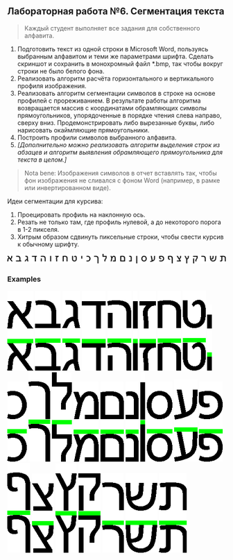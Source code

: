 ## Лабораторная работа №6. Сегментация текста
> Каждый студент выполняет все задания для собственного алфавита.

1. Подготовить текст из одной строки в Microsoft Word, пользуясь выбранным
алфавитом и теми же параметрами шрифта. Сделать скриншот и сохранить в
монохромный файл *.bmp, так чтобы вокруг строки не было белого фона.
2. Реализовать алгоритм расчёта горизонтального и вертикального профиля
изображения.
3. Реализовать алгоритм сегментации символов в строке на основе профилей с
прореживанием. В результате работы алгоритма возвращается массив с
координатами обрамляющих символы прямоугольников, упорядоченные в порядке
чтения слева направо, сверху вниз. Продемонстрировать либо вырезанные буквы,
либо нарисовать окаймляющие прямоугольники.
4. Построить профили символов выбранного алфавита.
5. *[Дополнительно можно реализовать алгоритм выделения строк из абзацев и
алгоритм выявления обрамляющего прямоугольника для текста в целом.]*

> Nota bene: Изображения символов в отчет вставлять так, чтобы фон изображения не
сливался с фоном Word (например, в рамке или инвертированном виде).

Идеи сегментации для курсива:
1. Проецировать профиль на наклонную ось.
2. Резать не только там, где профиль нулевой, а до некоторого порога в 1-2 пикселя.
3. Хитрым образом сдвинуть пиксельные строки, чтобы свести курсив к обычному
шрифту. 

![](./input/letters_line.png)

### **Examples**

![](./output/combined/01.png)
![](./output/combined/02.png)
![](./output/combined/03.png)
![](./output/combined/04.png)
![](./output/combined/05.png)
![](./output/combined/06.png)
![](./output/combined/07.png)
![](./output/combined/08.png)
![](./output/combined/09.png)
![](./output/combined/10.png)
![](./output/combined/11.png)
![](./output/combined/12.png)
![](./output/combined/13.png)
![](./output/combined/14.png)
![](./output/combined/15.png)
![](./output/combined/16.png)
![](./output/combined/17.png)
![](./output/combined/18.png)
![](./output/combined/19.png)
![](./output/combined/20.png)
![](./output/combined/21.png)
![](./output/combined/22.png)
![](./output/combined/23.png)
![](./output/combined/24.png)
![](./output/combined/25.png)
![](./output/combined/26.png)
![](./output/combined/27.png)